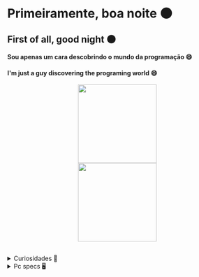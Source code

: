 # Primeiramente, boa noite 🌑
## First of all, good night 🌑

#### Sou apenas um cara descobrindo o mundo da programação 😄
#### I'm just a guy discovering the programing world 😄

<div align="center">
  <a href="https://github.com/senhorbento">
    <img height="180em" src="https://github-readme-stats.vercel.app/api?username=senhorbento&show_icons=true&theme=monokai&include_all_commits=true&count_private=true"/>
  </a>
</div>

<div align="center">
  <a href="https://github.com/senhorbento">
    <img height="180em" src="https://github-readme-stats.vercel.app/api/top-langs/?username=senhorbento&layout=default&locale=pt-br&langs_count=10&theme=monokai"/>
  </a>
</div>
  
<h2></h2>
  
<details>
  <summary>Curiosidades 🚚</summary>

🚩 Faço mods para ETS2/ATS;  
(EN) *I make ETS2/ATS mods;*  
<a href="https://steamcommunity.com/id/_bento/myworkshopfiles/">Oficina steam/Steam Workshop.</a>  
🚩 Apaixonado por FPS;  
(EN) *Fps lover;*  
🚩 Ajudo no possível;  
(EN) *I help in somethings;*  
🚩 Críticas, dúvidas, elogios e sugestões são sempre bem vindos!  
(EN) *Criticism, doubts, compliments and suggestions are always welcome!* 
</details>
<details>
  <summary>Pc specs 🖥️</summary>
    
💥Case: Pichau Kazan;  
💥Fan: 5 x Dex DX-12F 1100Rpm;  
💥Power supply: Redragon RGPS 500W 80 Plus Bronze;  
💥Motherboard: Machinist Rs9;  
💥Cpu: Intel® Xeon® E5-2630 v3 2.4~3.2GHz clock, 20 MB memory cache;  
💥Cpu Cooler: Cooler Redragon Tyr;  
💥Ram: 4 x 8GB Machinist DDR4 2666Mhz;  
💥Graphics: Gigabyte Geforce GTX 1650 4GB GDDR6;  
💥SSD: SanDisk 240GB R:530MB/s, R:440MB/s;  
💥M2: KingDian 512GB R:2400MB/s, W:1700MB/s;     
</details>
